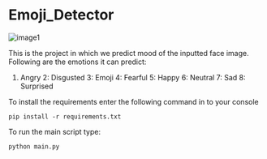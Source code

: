 # Emoji_Detector

![image1](angry1.gif)

This is the project in which we predict mood of the inputted face image.
Following are the emotions it can predict:

1. Angry
2: Disgusted
3: Emoji 
4: Fearful
5: Happy
6: Neutral 
7: Sad
8: Surprised

To install the requirements enter the following command in to your console

```pip install -r requirements.txt```

To run the main script type:

```python main.py```

